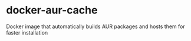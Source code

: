 # docker-aur-cache
Docker image that automatically builds AUR packages and hosts them for faster installation
